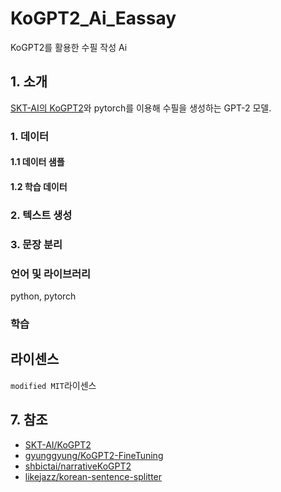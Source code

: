 # KoGPT2_Ai_Eassay
KoGPT2를 활용한 수필 작성 Ai

## 1. 소개
[SKT-AI의 KoGPT2](https://github.com/SKT-AI/KoGPT2)와 pytorch를 이용해 수필을 생성하는 GPT-2 모델.

### 1. 데이터

#### 1.1 데이터 샘플

#### 1.2 학습 데이터

### 2. 텍스트 생성

### 3. 문장 분리

### 언어 및 라이브러리
python, pytorch

### 학습

## 라이센스
`modified MIT`라이센스

## 7. 참조
- [SKT-AI/KoGPT2](https://github.com/SKT-AI/KoGPT2)    
- [gyunggyung/KoGPT2-FineTuning](https://github.com/gyunggyung/KoGPT2-FineTuning)
- [shbictai/narrativeKoGPT2](https://github.com/shbictai/narrativeKoGPT2)
- [likejazz/korean-sentence-splitter](https://github.com/likejazz/korean-sentence-splitter)
